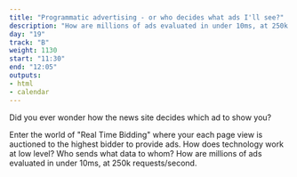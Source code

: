 ```yaml
---
title: "Programmatic advertising - or who decides what ads I'll see?"
description: "How are millions of ads evaluated in under 10ms, at 250k requests/second."
day: "19"
track: "B"
weight: 1130
start: "11:30"
end: "12:05"
outputs:
- html
- calendar
---
```


Did you ever wonder how the news site decides which ad to show you?

Enter the world of "Real Time Bidding" where your each page view is auctioned to the highest bidder to provide ads. How does technology work at low level? Who sends what data to whom? How are millions of ads evaluated in under 10ms, at 250k requests/second.
